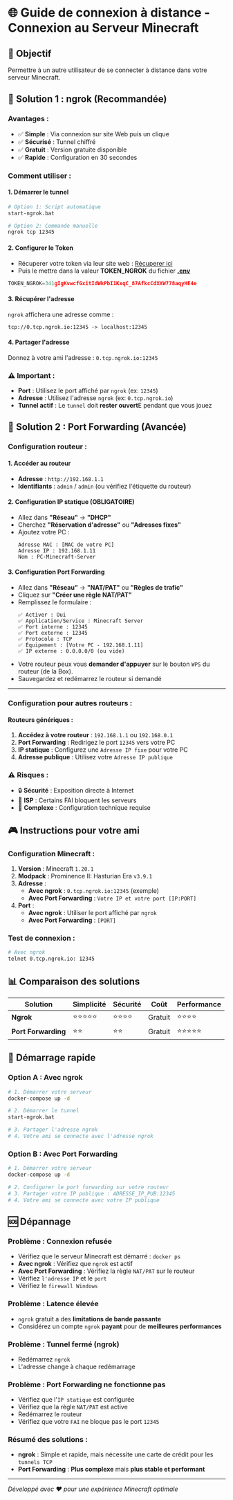 # 🌐 Guide de connexion à distance - Connexion au Serveur Minecraft

## 🎯 **Objectif**
Permettre à un autre utilisateur de se connecter à distance dans votre serveur Minecraft.

## 🚀 **Solution 1 : ngrok (Recommandée)**

### **Avantages :**
- ✅ **Simple** : Via connexion sur site Web puis un clique
- ✅ **Sécurisé** : Tunnel chiffré
- ✅ **Gratuit** : Version gratuite disponible
- ✅ **Rapide** : Configuration en 30 secondes

### **Comment utiliser :**

#### **1. Démarrer le tunnel**
```bash
# Option 1: Script automatique
start-ngrok.bat

# Option 2: Commande manuelle
ngrok tcp 12345
```

#### **2. Configurer le Token**
- Récuperer votre token via leur site web : [Récuperer ici](https://dashboard.ngrok.com/get-started/your-authtoken) 
- Puis le mettre dans la valeur **TOKEN_NGROK** du fichier [**.env**](.env)
```javascript
TOKEN_NGROK=341gIgKvwcfGxitIdWkPbI1KxqC_87AfkcCdXXW778aqyHE4e
```

#### **3. Récupérer l'adresse**
`ngrok` affichera une adresse comme :
```
tcp://0.tcp.ngrok.io:12345 -> localhost:12345
```

#### **4. Partager l'adresse**
Donnez à votre ami l'adresse : `0.tcp.ngrok.io:12345`

### **⚠️ Important :**
- **Port** : Utilisez le port affiché par `ngrok` (ex: `12345`)
- **Adresse** : Utilisez l'adresse `ngrok` (ex: `0.tcp.ngrok.io`)
- **Tunnel actif** : Le `tunnel` doit **rester ouvert**E pendant que vous jouez

## 🔧 **Solution 2 : Port Forwarding (Avancée)**

### **Configuration routeur  :**

#### **1. Accéder au routeur**
- **Adresse** : `http://192.168.1.1`
- **Identifiants** : `admin` / `admin` (ou vérifiez l'étiquette du routeur)

#### **2. Configuration IP statique (OBLIGATOIRE)**
- Allez dans **"Réseau"** → **"DHCP"**
- Cherchez **"Réservation d'adresse"** ou **"Adresses fixes"**
- Ajoutez votre PC :
  ```
  Adresse MAC : [MAC de votre PC]
  Adresse IP : 192.168.1.11
  Nom : PC-Minecraft-Server
  ```

#### **3. Configuration Port Forwarding**
- Allez dans **"Réseau"** → **"NAT/PAT"** ou **"Règles de trafic"**
- Cliquez sur **"Créer une règle NAT/PAT"**
- Remplissez le formulaire :
  ```
  ✅ Activer : Oui
  ✅ Application/Service : Minecraft Server
  ✅ Port interne : 12345
  ✅ Port externe : 12345
  ✅ Protocole : TCP
  ✅ Équipement : [Votre PC - 192.168.1.11]
  ✅ IP externe : 0.0.0.0/0 (ou vide)
  ```
- Votre routeur peux vous **demander d'appuyer** sur le bouton `WPS` du routeur (de la Box).
- Sauvegardez et redémarrez le routeur si demandé

--------------------
### **Configuration pour autres routeurs :**

#### **Routeurs génériques :**
1. **Accédez à votre routeur** : `192.168.1.1` ou `192.168.0.1`
2. **Port Forwarding** : Redirigez le port `12345` vers votre PC
3. **IP statique** : Configurez une `Adresse IP fixe` pour votre PC
4. **Adresse publique** : Utilisez votre `Adresse IP publique`

### **⚠️ Risques :**
- 🔒 **Sécurité** : Exposition directe à Internet
- 🚫 **ISP** : Certains FAI bloquent les serveurs
- 🔧 **Complexe** : Configuration technique requise

## 🎮 **Instructions pour votre ami**

### **Configuration Minecraft :**
1. **Version** : Minecraft `1.20.1`
2. **Modpack** : Prominence II: Hasturian Era `v3.9.1`
3. **Adresse** : 
   - **Avec ngrok** : `0.tcp.ngrok.io:12345` (exemple)
   - **Avec Port Forwarding** : `Votre IP et votre port [IP:PORT]`
4. **Port** : 
   - **Avec ngrok** : Utiliser le port affiché par `ngrok`
   - **Avec Port Forwarding** : `[PORT]`

### **Test de connexion :**
```bash
# Avec ngrok
telnet 0.tcp.ngrok.io: 12345
```

## 📊 **Comparaison des solutions**

| Solution | Simplicité | Sécurité | Coût | Performance |
|----------|------------|----------|------|-------------|
| **Ngrok** | ⭐⭐⭐⭐⭐ | ⭐⭐⭐⭐ | Gratuit | ⭐⭐⭐⭐ |
| **Port Forwarding** | ⭐⭐ | ⭐⭐ | Gratuit | ⭐⭐⭐⭐⭐ |

## 🚀 **Démarrage rapide**

### **Option A : Avec ngrok**
```bash
# 1. Démarrer votre serveur
docker-compose up -d

# 2. Démarrer le tunnel
start-ngrok.bat

# 3. Partager l'adresse ngrok
# 4. Votre ami se connecte avec l'adresse ngrok
```

### **Option B : Avec Port Forwarding**
```bash
# 1. Démarrer votre serveur
docker-compose up -d

# 2. Configurer le port forwarding sur votre routeur
# 3. Partager votre IP publique : ADRESSE_IP_PUB:12345
# 4. Votre ami se connecte avec votre IP publique
```

## 🆘 **Dépannage**

### **Problème : Connexion refusée**
- Vérifiez que le serveur Minecraft est démarré : `docker ps`
- **Avec ngrok** : Vérifiez que `ngrok` est actif
- **Avec Port Forwarding** : Vérifiez la règle `NAT/PAT` sur le routeur
- Vérifiez `l'adresse IP` et le `port`
- Vérifiez le `firewall Windows`

### **Problème : Latence élevée**
- `ngrok` gratuit a des **limitations de bande passante**
- Considérez un compte `ngrok` **payant** pour de **meilleures performances**

### **Problème : Tunnel fermé (ngrok)**
- Redémarrez `ngrok`
- L'adresse change à chaque redémarrage

### **Problème : Port Forwarding ne fonctionne pas**
- Vérifiez que l'`IP statique` est configurée
- Vérifiez que la règle `NAT/PAT` est active
- Redémarrez le routeur
- Vérifiez que votre `FAI` ne bloque pas le port `12345`

### **Résumé des solutions :**
- **ngrok** : Simple et rapide, mais nécessite une carte de crédit pour les `tunnels TCP`
- **Port Forwarding** : **Plus complexe** mais **plus stable et performant**

---

*Développé avec ❤️ pour une expérience Minecraft optimale*